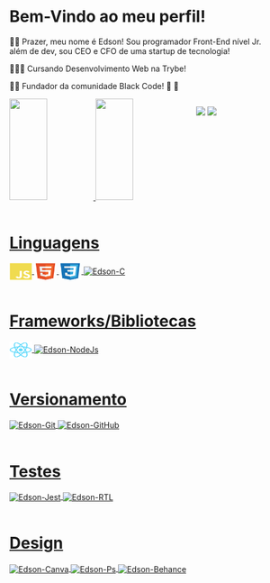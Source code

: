 # Bem-Vindo ao meu perfil!

🧑🏾 Prazer, meu nome é Edson! Sou programador Front-End nível Jr. <br>
além de dev, sou CEO e CFO de uma startup de tecnologia!

👨🏽‍🎓 Cursando Desenvolvimento Web na Trybe!

✊🏾 Fundador da comunidade Black Code! 🖤 🖤

<div style="display: flex">
  <a href="https://github.com/edsonlima2506">
  <img height="180em" width="45%" src="https://github-readme-stats.vercel.app/api?username=edsonlima2506&show_icons=true&theme=tokyonight&include_all_commits=true&count_private=true"/>
  <img height="180em" width="45%" src="https://github-readme-stats.vercel.app/api/top-langs/?username=edsonlima2506&layout=compact&langs_count=7&theme=tokyonight"/>
    
  <div style="display: inline_block"><br>
    <h1>Linguagens</h1>
  <img align="center" alt="Edson-Js" height="30" width="40" src="https://raw.githubusercontent.com/devicons/devicon/master/icons/javascript/javascript-plain.svg">
  <img align="center" alt="Edson-HTML" height="30" width="40" src="https://raw.githubusercontent.com/devicons/devicon/master/icons/html5/html5-original.svg">
  <img align="center" alt="Edson-CSS" height="30" width="40" src="https://raw.githubusercontent.com/devicons/devicon/master/icons/css3/css3-original.svg">
  <img align="center" alt="Edson-C" height="30" width="40" src="https://cdn.jsdelivr.net/gh/devicons/devicon/icons/c/c-original.svg">
  </div>
  <div style="display: inline_block"><br>
    <h1>Frameworks/Bibliotecas</h1>
  <img align="center" alt="Edson-React" height="30" width="40" src="https://raw.githubusercontent.com/devicons/devicon/master/icons/react/react-original.svg">
  <img align="center" alt="Edson-NodeJs" height="30" width="40"src="https://cdn.jsdelivr.net/gh/devicons/devicon/icons/nodejs/nodejs-original.svg" />
  </div>
  <div style="display: inline_block"><br>
    <h1>Versionamento</h1>
  <img align="center" alt="Edson-Git" height="30" width="40" src="https://cdn.jsdelivr.net/gh/devicons/devicon/icons/git/git-original.svg" />
  <img align="center" alt="Edson-GitHub" height="40" width="40" src="https://static.imasters.com.br/wp-content/uploads/2013/01/121.png" />
  </div>
    <div style="display: inline_block"><br>
    <h1>Testes</h1>
  <img align="center" alt="Edson-Jest" height="30" width="40" src="https://cdn.jsdelivr.net/gh/devicons/devicon/icons/jest/jest-plain.svg" />
  <img align="center" alt="Edson-RTL" height="30" width="40" src="https://testing-library.com/img/octopus-128x128.png" />
  </div>
  <div style="display: inline_block"><br>
    <h1>Design</h1>
  <img align="center" alt="Edson-Canva" height="30" width="40" src="https://cdn.jsdelivr.net/gh/devicons/devicon/icons/canva/canva-original.svg" />
  <img align="center" alt="Edson-Ps" height="30" width="40" src="https://cdn.jsdelivr.net/gh/devicons/devicon/icons/photoshop/photoshop-plain.svg" />
  <img align="center" alt="Edson-Behance" height="30" width="40" src="https://cdn.jsdelivr.net/gh/devicons/devicon/icons/behance/behance-original.svg" />
  </div>

  
#
  <a href = "mailto:edsoneduardo526@gmail.com"><img src="https://img.shields.io/badge/-Gmail-%23333?style=for-the-badge&logo=gmail&logoColor=white" target="_blank"></a>
  <a href="https://www.linkedin.com/in/edson-eduardo-lima/" target="_blank"><img src="https://img.shields.io/badge/-LinkedIn-%230077B5?style=for-the-badge&logo=linkedin&logoColor=white" target="_blank"></a> 
 
</div>
